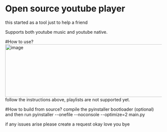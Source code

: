 # Open source youtube player
this started as a tool just to help a friend

Supports both youtube music and youtube native.

#How to use?
<img width="590" height="170" alt="image" src="https://github.com/user-attachments/assets/a0c97e2d-e8d5-41ba-a04c-7fd25d08d356" />
follow the instructions above, playlists are not supported yet.

#How to build from source?
compile the pyinstaller bootloader (optional) and then run pyinstaller --onefile --noconsole --optimize=2 main.py

if any issues arise please create a request okay love you bye

